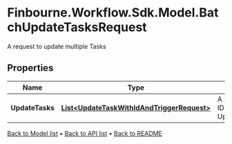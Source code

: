 # Finbourne.Workflow.Sdk.Model.BatchUpdateTasksRequest
A request to update multiple Tasks

## Properties

Name | Type | Description | Notes
------------ | ------------- | ------------- | -------------
**UpdateTasks** | [**List&lt;UpdateTaskWithIdAndTriggerRequest&gt;**](UpdateTaskWithIdAndTriggerRequest.md) | A Dictionary of task IDs to UpdateTaskRequest | [optional] 

[Back to Model list](../README.md#documentation-for-models) &#8226; [Back to API list](../README.md#documentation-for-api-endpoints) &#8226; [Back to README](../README.md)

